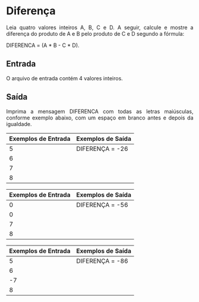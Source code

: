# Diferença

<p style="text-align: justify;">Leia quatro valores inteiros A, B, C e D. A seguir, calcule e mostre a diferença do produto de A e B pelo produto de C e D segundo a fórmula: 

DIFERENCA = (A * B - C * D).</p>

## Entrada

<p style="text-align: justify;">O arquivo de entrada contém 4 valores inteiros.</p>

## Saída

<p style="text-align: justify;">Imprima a mensagem DIFERENCA com todas as letras maiúsculas, conforme exemplo abaixo, com um espaço em branco antes e depois da igualdade.</p>
 


Exemplos de Entrada  | Exemplos de Saída
--------- | ------
5| DIFERENÇA = -26
6|
7| 
8|   

Exemplos de Entrada  | Exemplos de Saída
--------- | ------
0| DIFERENÇA = -56
0|
7| 
8|   

Exemplos de Entrada  | Exemplos de Saída
--------- | ------
5| DIFERENÇA = -86
6|
-7| 
8|   